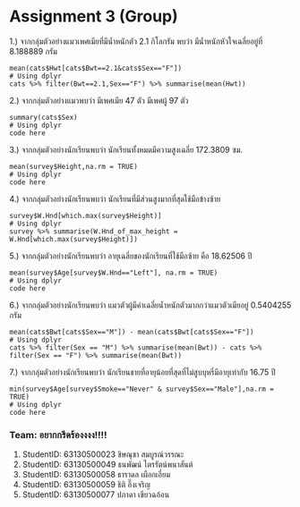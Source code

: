 # Assignment 3 (Group)

1.) จากกลุ่มตัวอย่างแมวเพศเมียที่มีน้ำหนักตัว 2.1 กิโลกรัม พบว่า มีน้ำหนักหัวใจเฉลี่ยอยู่ที่ 8.188889 กรัม
```{R}
mean(cats$Hwt[cats$Bwt==2.1&cats$Sex=="F"])
# Using dplyr
cats %>% filter(Bwt==2.1,Sex=="F") %>% summarise(mean(Hwt))
```

2.) จากกลุ่มตัวอย่างแมวพบว่า มีเพศเมีย 47 ตัว มีเพศผู้ 97 ตัว
```{R}
summary(cats$Sex)
# Using dplyr
code here
```

3.) จากกลุ่มตัวอย่างนักเรียนพบว่า นักเรียนทั้งหมดมีความสูงเฉลี่ย 172.3809 ซม.
```{R}
mean(survey$Height,na.rm = TRUE)
# Using dplyr
code here
```

4.) จากกลุ่มตัวอย่างนักเรียนพบว่า นักเรียนที่มีส่วนสูงมากที่สุดใช้มือข้างซ้าย
```{R}
survey$W.Hnd[which.max(survey$Height)]
# Using dplyr
survey %>% summarise(W.Hnd_of_max_height = W.Hnd[which.max(survey$Height)])
```

5.) จากกลุ่มตัวอย่างนักเรียนพบว่า อายุเฉลี่ยของนักเรียนที่ใช้มือซ้าย คือ 18.62506 ปี
```{R}
mean(survey$Age[survey$W.Hnd=="Left"], na.rm = TRUE)
# Using dplyr
code here
```

6.) จากกลุ่มตัวอย่างนักเรียนพบว่า แมวตัวผู้มีค่าเฉลี่ยน้ำหนักตัวมากกว่าแมวตัวเมียอยู่ 0.5404255 กรัม
```{R}
mean(cats$Bwt[cats$Sex=="M"]) - mean(cats$Bwt[cats$Sex=="F"])
# Using dplyr
cats %>% filter(Sex == "M") %>% summarise(mean(Bwt)) - cats %>% filter(Sex == "F") %>% summarise(mean(Bwt))
```

7.) จากกลุ่มตัวอย่างนักเรียนพบว่า นักเรียนชายที่อายุน้อยที่สุดที่ไม่สูบบุหรี่มีอายุเท่ากับ 16.75 ปี
```{R}
min(survey$Age[survey$Smoke=="Never" & survey$Sex=="Male"],na.rm = TRUE)
# Using dplyr
code here
```

### Team: อยากกรีดร้องงงง!!!!

1.  StudentID: 63130500023 ชิษณุชา สมบูรณ์วรรณะ
2.  StudentID: 63130500049 ธนพัฒน์ ไตรรัตน์พนาสันต์
3.  StudentID: 63130500058 ธาราดล เผือกเอี่ยม
4.  StudentID: 63130500059 ธิติ อึ๊งเจริญ
5.  StudentID: 63130500077 ปภาดา เขียวฉอ้อน
